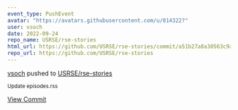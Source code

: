 ```yaml
---
event_type: PushEvent
avatar: "https://avatars.githubusercontent.com/u/814322?"
user: vsoch
date: 2022-09-24
repo_name: USRSE/rse-stories
html_url: https://github.com/USRSE/rse-stories/commit/a51b27a8a30563c9a435f16ef201b622b8531c6f
repo_url: https://github.com/USRSE/rse-stories
---
```


<a href='https://github.com/vsoch' target='_blank'>vsoch</a> pushed to <a href='https://github.com/USRSE/rse-stories' target='_blank'>USRSE/rse-stories</a>

<small>Update episodes.rss</small>

<a href='https://github.com/USRSE/rse-stories/commit/a51b27a8a30563c9a435f16ef201b622b8531c6f' target='_blank'>View Commit</a>